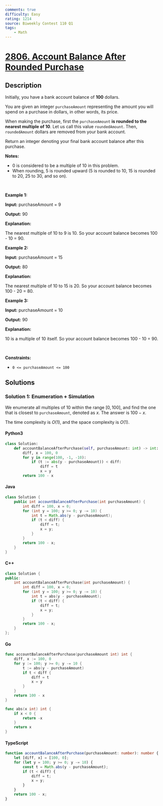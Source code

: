 ```yaml
---
comments: true
difficulty: Easy
rating: 1214
source: Biweekly Contest 110 Q1
tags:
    - Math
---
```


<!-- problem:start -->

# [2806. Account Balance After Rounded Purchase](https://leetcode.com/problems/account-balance-after-rounded-purchase)

## Description

<!-- description:start -->

<p>Initially, you have a bank account balance of <strong>100</strong> dollars.</p>

<p>You are given an integer <code>purchaseAmount</code> representing the amount you will spend on a purchase in dollars, in other words, its price.</p>

<p>When making the purchase, first the <code>purchaseAmount</code> <strong>is rounded to the nearest multiple of 10</strong>. Let us call this value <code>roundedAmount</code>. Then, <code>roundedAmount</code> dollars are removed from your bank account.</p>

<p>Return an integer denoting your final bank account balance after this purchase.</p>

<p><strong>Notes:</strong></p>

<ul>
	<li>0 is considered to be a multiple of 10 in this problem.</li>
	<li>When rounding, 5 is rounded upward (5 is rounded to 10, 15 is rounded to 20, 25 to 30, and so on).</li>
</ul>

<p>&nbsp;</p>
<p><strong class="example">Example 1:</strong></p>

<div class="example-block">
<p><strong>Input:</strong> <span class="example-io">purchaseAmount = 9</span></p>

<p><strong>Output:</strong> <span class="example-io">90</span></p>

<p><strong>Explanation:</strong></p>

<p>The nearest multiple of 10 to 9 is 10. So your account balance becomes 100 - 10 = 90.</p>
</div>

<p><strong class="example">Example 2:</strong></p>

<div class="example-block">
<p><strong>Input:</strong> <span class="example-io">purchaseAmount = 15</span></p>

<p><strong>Output:</strong> <span class="example-io">80</span></p>

<p><strong>Explanation:</strong></p>

<p>The nearest multiple of 10 to 15 is 20. So your account balance becomes 100 - 20 = 80.</p>
</div>

<p><strong class="example">Example 3:</strong></p>

<div class="example-block">
<p><strong>Input:</strong> <span class="example-io">purchaseAmount = 10</span></p>

<p><strong>Output:</strong> <span class="example-io">90</span></p>

<p><strong>Explanation:</strong></p>

<p>10 is a multiple of 10 itself. So your account balance becomes 100 - 10 = 90.</p>
</div>

<p>&nbsp;</p>
<p><strong>Constraints:</strong></p>

<ul>
	<li><code>0 &lt;= purchaseAmount &lt;= 100</code></li>
</ul>

<!-- description:end -->

## Solutions

<!-- solution:start -->

### Solution 1: Enumeration + Simulation

We enumerate all multiples of 10 within the range $[0, 100]$, and find the one that is closest to `purchaseAmount`, denoted as $x$. The answer is $100 - x$.

The time complexity is $O(1)$, and the space complexity is $O(1)$.

<!-- tabs:start -->

#### Python3

```python
class Solution:
    def accountBalanceAfterPurchase(self, purchaseAmount: int) -> int:
        diff, x = 100, 0
        for y in range(100, -1, -10):
            if (t := abs(y - purchaseAmount)) < diff:
                diff = t
                x = y
        return 100 - x
```

#### Java

```java
class Solution {
    public int accountBalanceAfterPurchase(int purchaseAmount) {
        int diff = 100, x = 0;
        for (int y = 100; y >= 0; y -= 10) {
            int t = Math.abs(y - purchaseAmount);
            if (t < diff) {
                diff = t;
                x = y;
            }
        }
        return 100 - x;
    }
}
```

#### C++

```cpp
class Solution {
public:
    int accountBalanceAfterPurchase(int purchaseAmount) {
        int diff = 100, x = 0;
        for (int y = 100; y >= 0; y -= 10) {
            int t = abs(y - purchaseAmount);
            if (t < diff) {
                diff = t;
                x = y;
            }
        }
        return 100 - x;
    }
};
```

#### Go

```go
func accountBalanceAfterPurchase(purchaseAmount int) int {
	diff, x := 100, 0
	for y := 100; y >= 0; y -= 10 {
		t := abs(y - purchaseAmount)
		if t < diff {
			diff = t
			x = y
		}
	}
	return 100 - x
}

func abs(x int) int {
	if x < 0 {
		return -x
	}
	return x
}
```

#### TypeScript

```ts
function accountBalanceAfterPurchase(purchaseAmount: number): number {
    let [diff, x] = [100, 0];
    for (let y = 100; y >= 0; y -= 10) {
        const t = Math.abs(y - purchaseAmount);
        if (t < diff) {
            diff = t;
            x = y;
        }
    }
    return 100 - x;
}
```

<!-- tabs:end -->

<!-- solution:end -->

<!-- problem:end -->
